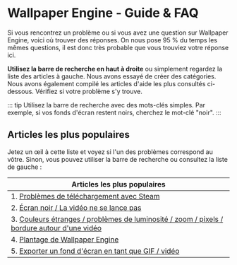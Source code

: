 # Wallpaper Engine - Guide & FAQ
Si vous rencontrez un problème ou si vous avez une question sur Wallpaper Engine, voici où trouver des réponses. On nous pose 95 % du temps les mêmes questions, il est donc très probable que vous trouviez votre réponse ici.

**Utilisez la barre de recherche en haut à droite** ou simplement regardez la liste des articles à gauche. Nous avons essayé de créer des catégories. Nous avons également compilé les articles d'aide les plus consultés ci-dessous. Vérifiez si votre problème s'y trouve.

::: tip
Utilisez la barre de recherche avec des mots-clés simples. Par exemple, si vos fonds d'écran restent noirs, cherchez le mot-clé "noir".
:::

## Articles les plus populaires

Jetez un œil à cette liste et voyez si l'un des problèmes correspond au vôtre. Sinon, vous pouvez utiliser la barre de recherche ou consultez la liste de gauche :

| **Articles les plus populaires**                                                                                     |
| -------------------------------------------------------------------------------------------------------------------- |
| 1. [Problèmes de téléchargement avec Steam](steam/download.html)                                                     |
| 2. [Écran noir / La vidéo ne se lance pas](noshow/notplaying.html)                                                   |
| 3. [Couleurs étranges / problèmes de luminosité / zoom / pixels / bordure autour d'une vidéo](videos/artifacts.html) |
| 4. [Plantage de Wallpaper Engine](crash/application.html)                                                            |
| 5. [Exporter un fond d'écran en tant que GIF / vidéo](functionality/export.html)                                     |